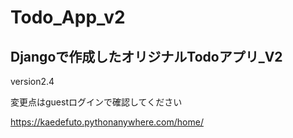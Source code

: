 # Todo_App_v2

## Djangoで作成したオリジナルTodoアプリ_V2

version2.4

変更点はguestログインで確認してください

https://kaedefuto.pythonanywhere.com/home/
